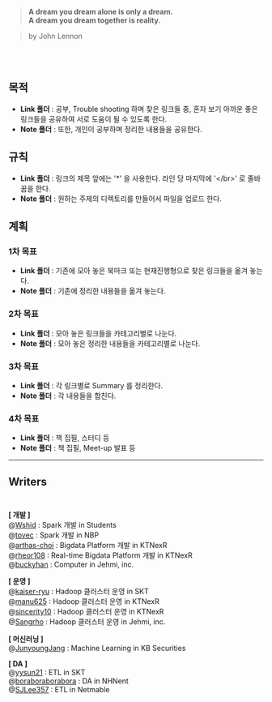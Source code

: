 >
>   __A dream you dream alone is only a dream.__</br>
>   __A dream you dream together is reality.__</br>
>                                           

>by John Lennon

</br></br>


## 목적 </br>
* **Link 폴더** : 공부, Trouble shooting 하며 찾은 링크들 중, 혼자 보기 아까운 좋은 링크들을 공유하여 서로 도움이 될 수 있도록 한다. </br>
* **Note 폴더** : 또한, 개인이 공부하며 정리한 내용들을 공유한다.</br>

## 규칙

* **Link 폴더** : 링크의 제목 앞에는 '*' 을 사용한다. 라인 당 마지막에 '<\/br>' 로 줄바꿈을 한다.
* **Note 폴더** : 원하는 주제의 디렉토리를 만들어서 파일을 업로드 한다.</br>

## 계획

### 1차 목표 </br>
* **Link 폴더** : 기존에 모아 놓은 북마크 또는 현재진행형으로 찾은 링크들을 옮겨 놓는다. </br>
* **Note 폴더** : 기존에 정리한 내용들을 옮겨 놓는다.

### 2차 목표 </br>
* **Link 폴더** : 모아 놓은 링크들을 카테고리별로 나눈다.</br>
* **Note 폴더** : 모아 놓은 정리한 내용들을 카테고리별로 나눈다.</br>

### 3차 목표 </br>
* **Link 폴더** : 각 링크별로 Summary 를 정리한다.</br>
* **Note 폴더** : 각 내용들을 합친다.</br>

### 4차 목표 </br>
* **Link 폴더** : 책 집필, 스터디 등 </br>
* **Note 폴더** : 책 집필, Meet-up 발표 등 </br>
------------------------------

## Writers </br></br>
**[ 개발 ]** </br>
@[Wshid](https://github.com/Wshid) : Spark 개발 in Students </br>
@[tovec](https://github.com/tovec) : Spark 개발 in NBP</br>
@[arthas-choi](https://github.com/arthas-choi) : Bigdata Platform 개발 in KTNexR</br>
@[rheor108](https://github.com/rheor108) : Real-time Bigdata Platform 개발 in KTNexR</br>
@[buckyhan](https://github.com/buckyhan) : Computer in Jehmi, inc.</br>


**[ 운영 ]** </br>
@[kaiser-ryu](https://github.com/kaiser-ryu) : Hadoop 클러스터 운영 in SKT </br>
@[manu625](https://github.com/manu625) : Hadoop 클러스터 운영 in KTNexR </br>
@[sincerity10](https://github.com/sincerity10) : Hadoop 클러스터 운영 in KTNexR</br>
@[Sangrho](https://github.com/Sangrho) : Hadoop 클러스터 운영 in Jehmi, inc.</br>

**[ 머신러닝 ]** </br>
@[JunyoungJang](https://github.com/JunyoungJang) : Machine Learning in KB Securities</br>

**[ DA ]**</br>
@[yysun21](https://github.com/yysun21) : ETL in SKT </br>
@[boraboraborabora](https://github.com/boraboraborabora) : DA in NHNent </br>
@[SJLee357](https://github.com/SJLee357) : ETL in Netmable </br>

